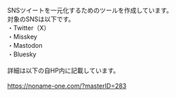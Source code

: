 SNSツイートを一元化するためのツールを作成しています。<br>
対象のSNSは以下です。<br>
・Twitter（X）<br>
・Misskey<br>
・Mastodon<br>
・Bluesky<br>
<br>
詳細は以下の自HP内に記載しています。<br>
<br>
https://noname-one.com/?masterID=283<br>
